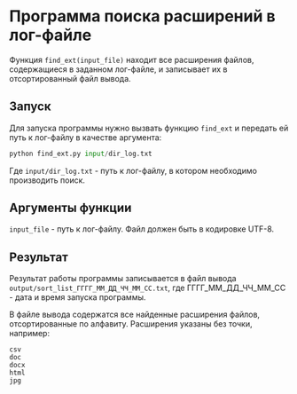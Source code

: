 # Программа поиска расширений в лог-файле

Функция `find_ext(input_file)` находит все расширения файлов, содержащиеся в заданном лог-файле, и записывает их в отсортированный файл вывода.

## Запуск

Для запуска программы нужно вызвать функцию `find_ext` и передать ей путь к лог-файлу в качестве аргумента:

```python
python find_ext.py input/dir_log.txt
```
Где `input/dir_log.txt` - путь к лог-файлу, в котором необходимо производить поиск.

## Аргументы функции
`input_file` - путь к лог-файлу. Файл должен быть в кодировке UTF-8.

## Результат

Результат работы программы записывается в файл вывода `output/sort_list_ГГГГ_ММ_ДД_ЧЧ_ММ_СС.txt`, где ГГГГ_ММ_ДД_ЧЧ_ММ_СС - дата и время запуска программы.

В файле вывода содержатся все найденные расширения файлов, отсортированные по алфавиту. Расширения указаны без точки, например:

```
csv
doc
docx
html
jpg
```